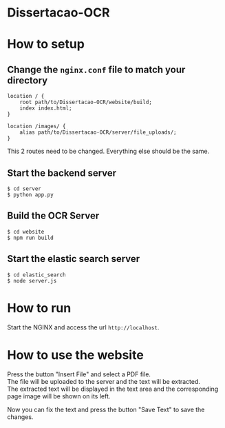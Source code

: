 # Dissertacao-OCR

# How to setup
## Change the `nginx.conf` file to match your directory
```
location / {
    root path/to/Dissertacao-OCR/website/build;
    index index.html;
}
```

```
location /images/ {
    alias path/to/Dissertacao-OCR/server/file_uploads/;
}
```

This 2 routes need to be changed. Everything else should be the same.

## Start the backend server
```
$ cd server
$ python app.py
```

## Build the OCR Server
```
$ cd website
$ npm run build
```

## Start the elastic search server
```
$ cd elastic_search
$ node server.js
```

# How to run
Start the NGINX and access the url `http://localhost`.

# How to use the website
Press the button "Insert File" and select a PDF file.  
The file will be uploaded to the server and the text will be extracted.  
The extracted text will be displayed in the text area and the corresponding page image will be shown on its left.

Now you can fix the text and press the button "Save Text" to save the changes.